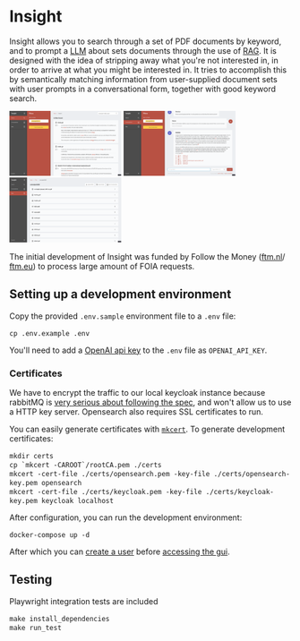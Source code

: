 # Insight

Insight allows you to search through a set of PDF documents by keyword, and to
prompt a [LLM](https://en.wikipedia.org/wiki/Large_language_model) about sets
documents through the use of
[RAG](https://research.ibm.com/blog/retrieval-augmented-generation-RAG). It is
designed with the idea of stripping away what you're not interested in, in order
to arrive at what you might be interested in. It tries to accomplish this
by semantically matching information from user-supplied document sets with user
prompts in a conversational form, together with good keyword search.

<p float="left">
  <img src="images/search.png" width="200" />
  <img src="images/conversation.png" width="200" /> 
  <img src="images/files.png" width="200" />
</p>

The initial development of Insight was funded by Follow the Money
([ftm.nl](https://ftm.nl)/ [ftm.eu](https://ftm.eu)) to process large amount of
FOIA requests.

## Setting up a development environment

Copy the provided `.env.sample` environment file to a `.env` file:

```
cp .env.example .env
```

You'll need to add a [OpenAI api key](https://platform.openai.com/api-keys) to
the `.env` file as `OPENAI_API_KEY`.

### Certificates

We have to encrypt the traffic to our local keycloak instance because rabbitMQ
is [very serious about following the
spec](https://github.com/rabbitmq/rabbitmq-server/blob/main/deps/rabbitmq_auth_backend_oauth2/README.md#variables-configurable-in-rabbitmqconf),
and won't allow us to use a HTTP key server. Opensearch also requires SSL
certificates to run.

You can easily generate certificates with
[`mkcert`](https://github.com/FiloSottile/mkcert). To generate development
certificates:

```
mkdir certs
cp `mkcert -CAROOT`/rootCA.pem ./certs
mkcert -cert-file ./certs/opensearch.pem -key-file ./certs/opensearch-key.pem opensearch
mkcert -cert-file ./certs/keycloak.pem -key-file ./certs/keycloak-key.pem keycloak localhost
```

After configuration, you can run the development environment:

```
docker-compose up -d
```

After which you can [create a user](https://localhost:8000) before [accessing
the gui](http://localhost:3000).

## Testing

Playwright integration tests are included

```
make install_dependencies
make run_test
```
